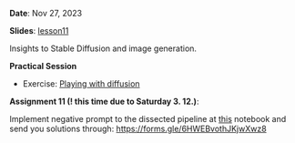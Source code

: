 **Date**: Nov 27, 2023

**Slides**: [lesson11](https://docs.google.com/presentation/d/1TlSBdUqXW7sWr2V-q_vY7tFHLJUnqAoFxnT2z_WMx14/edit?usp=sharing)

Insights to Stable Diffusion and image generation.

**Practical Session**

* Exercise: [Playing with diffusion](stable_diffusion_exercise.ipynb)

**Assignment 11 (! this time due to Saturday 3. 12.)**:

Implement negative prompt to the dissected pipeline at [this](stable_diffusion_exercise.ipynb) notebook and send you solutions through: https://forms.gle/6HWEBvothJKjwXwz8

